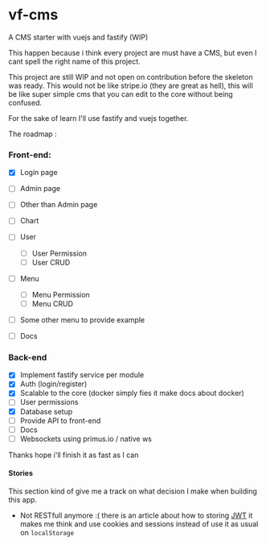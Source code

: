 # vf-cms
A CMS starter with vuejs and fastify (WIP)

This happen because i think every project are must have a CMS, but even I cant spell the right name of this project.

This project are still WIP and not open on contribution before the skeleton was ready. This would not be like stripe.io (they are great as hell), this will be like super simple cms that you can edit to the core without being confused. 

For the sake of learn I'll use fastify and vuejs together.

The roadmap :

### Front-end: 
  - [x] Login page
  - [ ] Admin page
  - [ ] Other than Admin page
  - [ ] Chart
  - [ ] User
    - [ ] User Permission
    - [ ] User CRUD
  - [ ] Menu
    - [ ] Menu Permission
    - [ ] Menu CRUD
  - [ ] Some other menu to provide example
  - [ ] Docs


### Back-end
  - [x] Implement fastify service per module
  - [x] Auth (login/register)
  - [x] Scalable to the core (docker simply fies it make docs about docker)
  - [ ] User permissions
  - [x] Database setup
  - [ ] Provide API to front-end
  - [ ] Docs
  - [ ] Websockets using primus.io / native ws
  
  Thanks hope i'll finish it as fast as I can

#### Stories

This section kind of give me a track on what decision I make when building this app.

- Not RESTfull anymore :( there is an article about how to storing [JWT](https://stormpath.com/blog/where-to-store-your-jwts-cookies-vs-html5-web-storage) it makes me think and use cookies and sessions instead of use it as usual on `localStorage`

